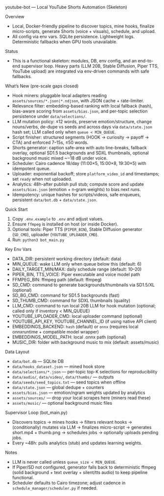 youtube-bot — Local YouTube Shorts Automation (Skeleton)

Overview
- Local, Docker-friendly pipeline to discover topics, mine hooks, finalize micro-scripts, generate Shorts (voice + visuals), schedule, and upload.
- All config via env vars. SQLite persistence. Lightweight logs. Deterministic fallbacks when GPU tools unavailable.

Status
- This is a functional skeleton: modules, DB, env config, and an end-to-end supervisor loop. Heavy parts (LLM 20B, Stable Diffusion, Piper TTS, YouTube upload) are integrated via env-driven commands with safe fallbacks.

What’s New (pre-scale gaps closed)
- Hook miners: pluggable local adapters reading `assets/sources/*.json|*.ndjson`, with JSON cache + rate-limiter.
- Relevance filter: embedding-based ranking with local fallback (hash), bias-aware scoring from `assets/bias.json`, and per-topic selection persistence under `data/selections/`.
- LLM mutation policy: ≤12 words, preserve emotion/structure, change nouns/verbs, de-dupe vs seeds and across days via `data/state.json` hash set; LLM called only when `queue < MIN_QUEUE`.
- Script finisher: structured segments (HOOK → curiosity → payoff → CTA) and enforced 7–15s, ≤50 words.
- Shorts generator: caption safe-area with auto line-breaks, fallback overlay, optional SD1.5 backgrounds and SDXL thumbnails, optional background music mixed ~−18 dB under voice.
- Scheduler: Cairo cadence 18/day (11:00×5, 15:00×8, 19:30×5) with idempotent queue.
- Uploader: exponential backoff; store `platform_video_id` and timestamps; set `ready` when not uploaded.
- Analytics: 48h-after publish pull stub; compute score and update `assets/bias.json` (emotion + n‑gram weights) to bias next runs.
- Idempotency: unique hashes for scripts/videos, safe enqueues, persistent `data/bot.db` + `data/state.json`.

Quick Start
1) Copy `.env.example` to `.env` and adjust values.
2) Ensure `ffmpeg` is installed on host (or inside Docker).
3) Optional tools: Piper TTS (`PIPER_BIN`), Stable Diffusion generator (`SD_CMD`), uploader (`YOUTUBE_UPLOADER_CMD`).
4) Run: `python3 bot_main.py`

Key Env Vars
- DATA_DIR: persistent working directory (default: data)
- MIN_QUEUE: wake LLM only when queue below this (default: 6)
- DAILY_TARGET_MIN/MAX: daily schedule range (default: 10–20)
- PIPER_BIN, TTS_VOICE: Piper executable and voice model path
- FFMPEG_BIN: ffmpeg path (default: ffmpeg)
- SD_CMD: command to generate backgrounds/thumbnails via SD1.5/XL (optional)
- SD_BG_CMD: command for SD1.5 backgrounds (fast)
- SD_THUMB_CMD: command for SDXL thumbnails (quality)
- LLM_CMD: command to run local 20B LLM for hook mutation (optional; called only if inventory < MIN_QUEUE)
- YOUTUBE_UPLOADER_CMD: local uploader command (optional)
- YOUTUBE_API_KEY, YOUTUBE_CHANNEL_ID (if using native API client)
- EMBEDDINGS_BACKEND: `hash` (default) or `onnx` (requires local onnxruntime + compatible model wrapper)
- EMBEDDINGS_MODEL_PATH: local .onnx path (optional)
- MUSIC_DIR: folder with background music to mix (default: assets/music)

Data Layout
- `data/bot.db` — SQLite DB
- `data/hooks_dataset.json` — mined hook store
- `data/selections/*.json` — per-topic top-K selections for reproducibility
- `data/audio/`, `data/video/`, `data/thumbs/` — outputs
- `data/seeds/seed_topics.txt` — seed topics when offline
- `data/state.json` — global dedupe + counters
- `assets/bias.json` — emotion/ngram weights updated by analytics
- `assets/sources/` — drop your local scrapes here (miners read these)
- `assets/music/` — optional background music files

Supervisor Loop (bot_main.py)
- Discovers topics → mines hooks → filters relevant hooks → (conditionally) mutates via LLM → finalizes micro-script → generates short.mp4 + thumb.png → schedules jobs → optionally uploads pending jobs.
- Every ~48h: pulls analytics (stub) and updates learning weights.

Notes
- LLM is never called unless `queue_size < MIN_QUEUE`.
- If Piper/SD not configured, generator falls back to deterministic ffmpeg (solid background + text overlay + silent/tts audio) to keep pipeline functional.
 - Scheduler defaults to Cairo timezone; adjust cadence in `schedule_manager/scheduler.py` if needed.
